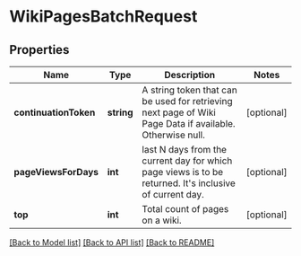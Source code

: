 # WikiPagesBatchRequest

## Properties
Name | Type | Description | Notes
------------ | ------------- | ------------- | -------------
**continuationToken** | **string** | A string token that can be used for retrieving next page of Wiki Page Data if available. Otherwise null. | [optional] 
**pageViewsForDays** | **int** | last N days from the current day for which page views is to be returned. It&#39;s inclusive of current day. | [optional] 
**top** | **int** | Total count of pages on a wiki. | [optional] 

[[Back to Model list]](../README.md#documentation-for-models) [[Back to API list]](../README.md#documentation-for-api-endpoints) [[Back to README]](../README.md)



